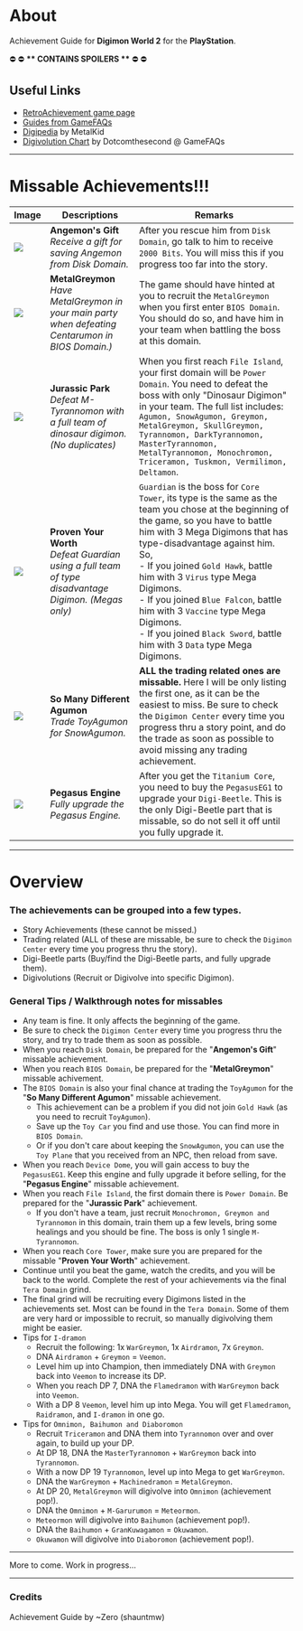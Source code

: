 # About

Achievement Guide for **Digimon World 2** for the **PlayStation**.

:no_entry: :no_entry: **\*\* CONTAINS SPOILERS \*\*** :no_entry: :no_entry:

## Useful Links
* [RetroAchievement game page](https://retroachievements.org/game/11360)
* [Guides from GameFAQs](https://gamefaqs.gamespot.com/ps/437339-digimon-world-2/faqs)
* [Digipedia](http://dev.metalkid.info/DigimonWorld2/Digipedia) by MetalKid
* [Digivolution Chart](https://gamefaqs.gamespot.com/ps/437339-digimon-world-2/map/15095-digivolution-chart) by Dotcomthesecond @ GameFAQs

---
# Missable Achievements!!!

Image | Descriptions  | Remarks 
----- | ------------- | --------
![](https://s3-eu-west-1.amazonaws.com/i.retroachievements.org/Badge/138424.png) | **Angemon's Gift**<br>_Receive a gift for saving Angemon from Disk Domain._ | After you rescue him from `Disk Domain`, go talk to him to receive `2000 Bits`. You will miss this if you progress too far into the story.
![](https://s3-eu-west-1.amazonaws.com/i.retroachievements.org/Badge/136592.png) | **MetalGreymon**<br>_Have MetalGreymon in your main party when defeating Centarumon in BIOS Domain.)_ | The game should have hinted at you to recruit the `MetalGreymon` when you first enter `BIOS Domain`. You should do so, and have him in your team when battling the boss at this domain.
![](https://s3-eu-west-1.amazonaws.com/i.retroachievements.org/Badge/138505.png) | **Jurassic Park**<br>_Defeat M-Tyrannomon with a full team of dinosaur digimon. (No duplicates)_ | When you first reach `File Island`, your first domain will be `Power Domain`. You need to defeat the boss with only "Dinosaur Digimon" in your team. The full list includes: `Agumon, SnowAgumon, Greymon, MetalGreymon, SkullGreymon, Tyrannomon, DarkTyrannomon, MasterTyrannomon, MetalTyrannomon, Monochromon, Triceramon, Tuskmon, Vermilimon, Deltamon`.
![](https://s3-eu-west-1.amazonaws.com/i.retroachievements.org/Badge/138011.png) | **Proven Your Worth**<br>_Defeat Guardian using a full team of type disadvantage Digimon. (Megas only)_ | `Guardian` is the boss for `Core Tower`, its type is the same as the team you chose at the beginning of the game, so you have to battle him with 3 Mega Digimons that has type-disadvantage against him. So, <br>- If you joined `Gold Hawk`, battle him with 3 `Virus` type Mega Digimons.<br>- If you joined `Blue Falcon`, battle him with 3 `Vaccine` type Mega Digimons.<br>- If you joined `Black Sword`, battle him with 3 `Data` type Mega Digimons.
![](https://s3-eu-west-1.amazonaws.com/i.retroachievements.org/Badge/136582.png) | **So Many Different Agumon**<br>_Trade ToyAgumon for SnowAgumon._ | **ALL the trading related ones are missable.** Here I will be only listing the first one, as it can be the easiest to miss. Be sure to check the `Digimon Center` every time you progress thru a story point, and do the trade as soon as possible to avoid missing any trading achievement.
![](https://s3-eu-west-1.amazonaws.com/i.retroachievements.org/Badge/134307.png) | **Pegasus Engine**<br>_Fully upgrade the Pegasus Engine._ | After you get the `Titanium Core`, you need to buy the `PegasusEG1` to upgrade your `Digi-Beetle`. This is the only Digi-Beetle part that is missable, so do not sell it off until you fully upgrade it.

---
# Overview

### The achievements can be grouped into a few types.

- Story Achievements (these cannot be missed.)
- Trading related (ALL of these are missable, be sure to check the `Digimon Center` every time you progress thru the story).
- Digi-Beetle parts (Buy/find the Digi-Beetle parts, and fully upgrade them).
- Digivolutions (Recruit or Digivolve into specific Digimon).

### General Tips / Walkthrough notes for missables

- Any team is fine. It only affects the beginning of the game.
- Be sure to check the `Digimon Center` every time you progress thru the story, and try to trade them as soon as possible.
- When you reach `Disk Domain`, be prepared for the "**Angemon's Gift**" missable achievement.
- When you reach `BIOS Domain`, be prepared for the "**MetalGreymon**" missable achivement.
- The `BIOS Domain` is also your final chance at trading the `ToyAgumon` for the "**So Many Different Agumon**" missable achievement.
    - This achievement can be a problem if you did not join `Gold Hawk` (as you need to recruit `ToyAgumon`).
    - Save up the `Toy Car` you find and use those. You can find more in `BIOS Domain`.
    - Or if you don't care about keeping the `SnowAgumon`, you can use the `Toy Plane` that you received from an NPC, then reload from save.
- When you reach `Device Dome`, you will gain access to buy the `PegasusEG1`. Keep this engine and fully upgrade it before selling, for the "**Pegasus Engine**" missable achievement.
- When you reach `File Island`, the first domain there is `Power Domain`. Be prepared for the "**Jurassic Park**" achievement.
    - If you don't have a team, just recruit `Monochromon, Greymon and Tyrannomon` in this domain, train them up a few levels, bring some healings and you should be fine. The boss is only 1 single `M-Tyrannomon`.
- When you reach `Core Tower`, make sure you are prepared for the missable "**Proven Your Worth**" achievement.
- Continue until you beat the game, watch the credits, and you will be back to the world. Complete the rest of your achievements via the final `Tera Domain` grind.
- The final grind will be recruiting every Digimons listed in the achievements set. Most can be found in the `Tera Domain`. Some of them are very hard or impossible to recruit, so manually digivolving them might be easier.
- Tips for `I-dramon`
    - Recruit the following: 1x `WarGreymon`, 1x `Airdramon`, 7x `Greymon`.
    - DNA `Airdramon` + `Greymon` = `Veemon`.
    - Level him up into Champion, then immediately DNA with `Greymon` back into `Veemon` to increase its DP.
    - When you reach DP 7, DNA the `Flamedramon` with `WarGreymon` back into `Veemon`.
    - With a DP 8 `Veemon`, level him up into Mega. You will get `Flamedramon`, `Raidramon`, and `I-dramon` in one go.
- Tips for `Omnimon, Baihumon and Diaboromon`
    - Recruit `Triceramon` and DNA them into `Tyrannomon` over and over again, to build up your DP.
    - At DP 18, DNA the `MasterTyrannomon` + `WarGreymon` back into `Tyrannomon`.
    - With a now DP 19 `Tyrannomon`, level up into Mega to get `WarGreymon`.
    - DNA the `WarGreymon` + `Machinedramon` = `MetalGreymon`.
    - At DP 20, `MetalGreymon` will digivolve into `Omnimon` (achievement pop!).
    - DNA the `Omnimon` + `M-Garurumon` = `Meteormon`.
    - `Meteormon` will digivolve into `Baihumon` (achievement pop!).
    - DNA the `Baihumon` + `GranKuwagamon` = `Okuwamon`.
    - `Okuwamon` will digivolve into `Diaboromon` (achievement pop!).

---

More to come.
Work in progress...

---
### Credits
Achievement Guide by ~Zero (shauntmw)